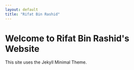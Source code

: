 ```yaml
---
layout: default
title: "Rifat Bin Rashid"
---
```


# Welcome to Rifat Bin Rashid's Website

This site uses the Jekyll Minimal Theme.
